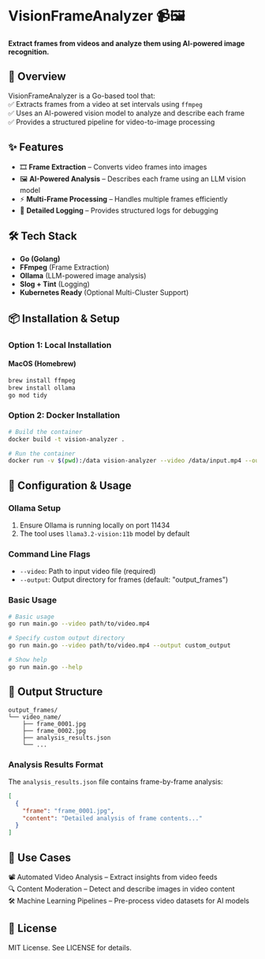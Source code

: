 # VisionFrameAnalyzer 📹🖼️  
**Extract frames from videos and analyze them using AI-powered image recognition.**  

## 🚀 Overview  
VisionFrameAnalyzer is a Go-based tool that:  
✅ Extracts frames from a video at set intervals using `ffmpeg`  
✅ Uses an AI-powered vision model to analyze and describe each frame  
✅ Provides a structured pipeline for video-to-image processing  

## ✨ Features  
- 🎞 **Frame Extraction** – Converts video frames into images  
- 🖼 **AI-Powered Analysis** – Describes each frame using an LLM vision model  
- ⚡ **Multi-Frame Processing** – Handles multiple frames efficiently  
- 📝 **Detailed Logging** – Provides structured logs for debugging  

## 🛠 Tech Stack  
- **Go (Golang)**  
- **FFmpeg** (Frame Extraction)  
- **Ollama** (LLM-powered image analysis)  
- **Slog + Tint** (Logging)  
- **Kubernetes Ready** (Optional Multi-Cluster Support)  

## 📦 Installation & Setup

### Option 1: Local Installation
#### **MacOS (Homebrew)**
```sh
brew install ffmpeg
brew install ollama
go mod tidy
```

### Option 2: Docker Installation
```sh
# Build the container
docker build -t vision-analyzer .

# Run the container
docker run -v $(pwd):/data vision-analyzer --video /data/input.mp4 --output /data/frames
```

## 🔧 Configuration & Usage

### Ollama Setup
1. Ensure Ollama is running locally on port 11434
2. The tool uses `llama3.2-vision:11b` model by default

### Command Line Flags
- `--video`: Path to input video file (required)
- `--output`: Output directory for frames (default: "output_frames")

### Basic Usage
```sh
# Basic usage
go run main.go --video path/to/video.mp4

# Specify custom output directory
go run main.go --video path/to/video.mp4 --output custom_output

# Show help
go run main.go --help
```

## 📂 Output Structure
```
output_frames/
└── video_name/
    ├── frame_0001.jpg
    ├── frame_0002.jpg
    ├── analysis_results.json
    └── ...
```

### Analysis Results Format
The `analysis_results.json` file contains frame-by-frame analysis:
```json
[
  {
    "frame": "frame_0001.jpg",
    "content": "Detailed analysis of frame contents..."
  }
]
```

## 📌 Use Cases

📽️ Automated Video Analysis – Extract insights from video feeds  
🔍 Content Moderation – Detect and describe images in video content  
🛠 Machine Learning Pipelines – Pre-process video datasets for AI models  

## 📜 License

MIT License. See LICENSE for details.
